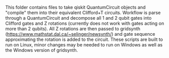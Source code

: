 This folder contains files to take qiskit QuantumCircuit objects and "compile" them into their equivalent Clifford+T circuits.
Workflow is parse through a QuantumCircuit and decompose all 1 and 2 qubit gates into Clifford gates and Z rotations (currently does not work with gates acting on more than 2 qubits).
All Z rotations are then passed to gridsynth (https://www.mathstat.dal.ca/~selinger/newsynth/) and gate sequence approximating the rotation is added to the circuit.
These scripts are built to run on Linux, minor changes may be needed to run on Windows as well as the Windows version of gridsynth.
